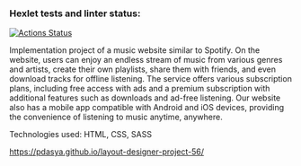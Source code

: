 ### Hexlet tests and linter status:
[![Actions Status](https://github.com/pdasya/layout-designer-project-56/workflows/hexlet-check/badge.svg)](https://github.com/pdasya/layout-designer-project-56/actions/runs/6093260583)

Implementation project of a music website similar to Spotify. On the website, users can enjoy an endless stream of music from various genres and artists, create their own playlists, share them with friends, and even download tracks for offline listening. The service offers various subscription plans, including free access with ads and a premium subscription with additional features such as downloads and ad-free listening. Our website also has a mobile app compatible with Android and iOS devices, providing the convenience of listening to music anytime, anywhere.

Technologies used: HTML, CSS, SASS

https://pdasya.github.io/layout-designer-project-56/
